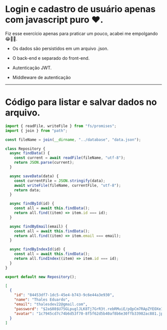 # Login e cadastro de usuário apenas com javascript puro ❤.

Fiz esse exercício apenas para praticar um pouco, acabei me empolgando😂🐱‍💻.

- Os dados são persistidos em um arquivo .json.

- O back-end e separado do front-end.

- Autenticação JWT.

- Middleware de autenticação

---

# Código para listar e salvar dados no arquivo.

```js
import { readFile, writeFile } from "fs/promises";
import { join } from "path";

const fileName = join(__dirname, "../database", "data.json");

class Repository {
  async findData() {
    const current = await readFile(fileName, "utf-8");
    return JSON.parse(current);
  }

  async saveData(data) {
    const currentFile = JSON.stringify(data);
    await writeFile(fileName, currentFile, "utf-8");
    return data;
  }

  async findById(id) {
    const all = await this.findData();
    return all.find((item) => item.id === id);
  }

  async findByEmail(email) {
    const all = await this.findData();
    return all.find((item) => item.email === email);
  }

  async findByIndexId(id) {
    const all = await this.findData();
    return all.findIndex((item) => item.id === id);
  }
}

export default new Repository();
```

```json
[
  {
    "id": "84453df7-1dc5-45e4-b743-9c6e44a3e930",
    "name": "Thales Eduardo",
    "email": "thalesdev22@gmail.com",
    "password": "$2a$08$U75GLpuglJLK8Tj7GrR3t.rebRMuiE/pQpCm7RApZYEOXe1AXsiJu",
    "avatar": "1c7945cd7c74b6d53f70-8f5f62d5b40af8b6e30ffb33982ac881.jpg"
  }
]
```
